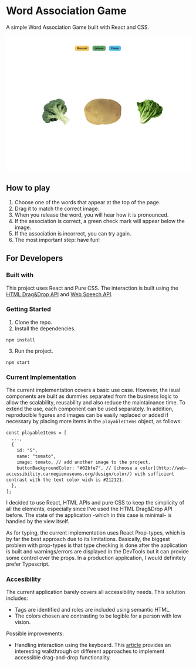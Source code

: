 # Word Association Game

A simple Word Association Game built with React and CSS.

![Screenshot of the Game](./public/screenshot.png "Word Association Game")

## How to play

1. Choose one of the words that appear at the top of the page.
2. Drag it to match the correct image.
3. When you release the word, you will hear how it is pronounced.
4. If the association is correct, a green check mark will appear below the image.
5. If the association is incorrect, you can try again.
6. The most important step: have fun!

## For Developers

### Built with

This project uses React and Pure CSS. The interaction is built using the [HTML Drag&Drop API](https://developer.mozilla.org/en-US/docs/Web/API/HTML_Drag_and_Drop_API/File_drag_and_drop) and [Web Speech API](https://developer.mozilla.org/en-US/docs/Web/API/SpeechSynthesisUtterance).

### Getting Started

1. Clone the repo.
2. Install the dependencies.

```
npm install
```

3. Run the project.

```
npm start
```

### Current Implementation

The current implementation covers a basic use case. However, the isual components are built as dummies separated from the business logic to allow the scalability, reusability and also reduce the maintainance time. To extend the use, each component can be used separately. In addition, reproducible figures and images can be easily replaced or added if necessary by placing more items in the `playableItems` object, as follows:

```
const playableItems = [
  ...,
  {
    id: "5",
    name: "tomato",
    image: tomato, // add another image to the project.
    buttonBackgroundColor: "#02bfe7", // [choose a color](http://web-accessibility.carnegiemuseums.org/design/color/) with sufficient contrast with the text color wich is #212121.
  },
];
```

I decided to use React, HTML APIs and pure CSS to keep the simplicity of all the elements, especially since I've used the HTML Drag&Drop API before. The state of the application -which in this case is minimal- is handled by the view itself.

As for typing, the current implementation uses React Prop-types, which is by far the best approach due to its limitations. Basically, the biggest problem with prop-types is that type checking is done after the application is built and warnings/errors are displayed in the DevTools but it can provide some control over the props. In a production application, I would definitely prefer Typescript.
### Accesibility

The current application barely covers all accessibility needs. This solution includes:

- Tags are identified and roles are included using semantic HTML.
- The colors chosen are contrasting to be legible for a person with low vision.

Possible improvements:

- Handling interaction using the keyboard. This [article](https://medium.com/salesforce-ux/4-major-patterns-for-accessible-drag-and-drop-1d43f64ebf09) provides an interesting walkthrough on different approaches to implement accessible drag-and-drop functionality.
